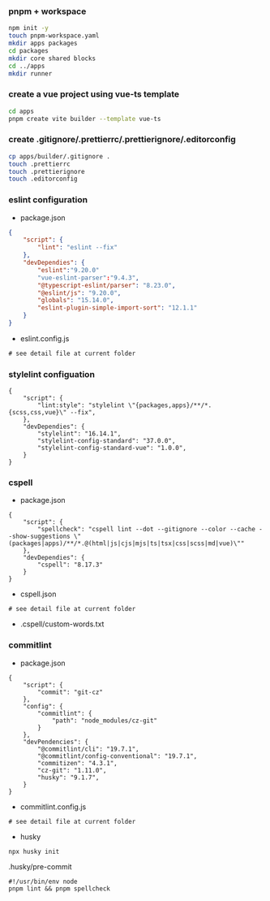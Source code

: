 ### pnpm + workspace

```bash
npm init -y
touch pnpm-workspace.yaml
mkdir apps packages
cd packages
mkdir core shared blocks
cd ../apps
mkdir runner
```

### create a vue project using vue-ts template

```bash
cd apps
pnpm create vite builder --template vue-ts
```

### create .gitignore/.prettierrc/.prettierignore/.editorconfig

```bash
cp apps/builder/.gitignore .
touch .prettierrc
touch .prettierignore
touch .editorconfig
```

### eslint configuration

- package.json

```json
{
    "script": {
        "lint": "eslint --fix"
    },
    "devDependies": {
        "eslint":"9.20.0"
        "vue-eslint-parser":"9.4.3",
        "@typescript-eslint/parser": "8.23.0",
        "@eslint/js": "9.20.0",
        "globals": "15.14.0",
        "eslint-plugin-simple-import-sort": "12.1.1"
    }
}
```

- eslint.config.js

```javascript
# see detail file at current folder

```

### stylelint configuation

```
{
    "script": {
        "lint:style": "stylelint \"{packages,apps}/**/*.{scss,css,vue}\" --fix",
    },
    "devDependies": {
        "stylelint": "16.14.1",
        "stylelint-config-standard": "37.0.0",
        "stylelint-config-standard-vue": "1.0.0",
    }
}
```

### cspell

- package.json

```
{
    "script": {
        "spellcheck": "cspell lint --dot --gitignore --color --cache --show-suggestions \"(packages|apps)/**/*.@(html|js|cjs|mjs|ts|tsx|css|scss|md|vue)\""
    },
    "devDependies": {
        "cspell": "8.17.3"
    }
}
```

- cspell.json

```
# see detail file at current folder
```

- .cspell/custom-words.txt

### commitlint

- package.json

```
{
    "script": {
        "commit": "git-cz"
    },
    "config": {
        "commitlint": {
            "path": "node_modules/cz-git"
        }
    },
    "devPendencies": {
        "@commitlint/cli": "19.7.1",
        "@commitlint/config-conventional": "19.7.1",
        "commitizen": "4.3.1",
        "cz-git": "1.11.0",
        "husky": "9.1.7",
    }
}
```

- commitlint.config.js

```
# see detail file at current folder
```

- husky

```
npx husky init
```

.husky/pre-commit

```
#!/usr/bin/env node
pnpm lint && pnpm spellcheck
```

